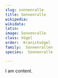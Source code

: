 ```yaml
---
slug: sonnenralle
title: Sonnenralle
wikipedia: 
wikidata: 
latin:
image: Sonnenralle
class: Vögel
order:  Kranichvögel
family:  Sonnenrallen
species:  Sonnenralle

---
```


I am content.
